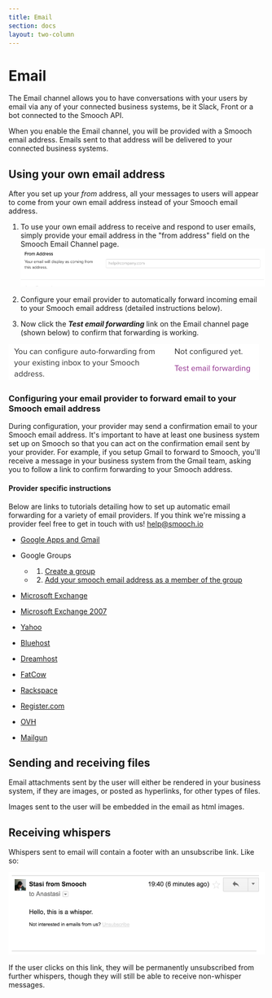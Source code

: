 ```yaml
---
title: Email
section: docs
layout: two-column
---
```


# Email

The Email channel allows you to have conversations with your users by email via any of your connected business systems, be it Slack, Front or a bot connected to the Smooch API.

When you enable the Email channel, you will be provided with a Smooch email address. Emails sent to that address will be delivered to your connected business systems.

## Using your own email address

After you set up your *from* address, all your messages to users will appear to come from your own email address instead of your Smooch email address.

1. To use your own email address to receive and respond to user emails, simply provide your email address in the "from address" field on the Smooch Email Channel page. ![input from address](/images/input_forwarding_email.png)

2. Configure your email provider to automatically forward incoming email to your Smooch email address (detailed instructions below).

3. Now click the _**Test email forwarding**_ link on the Email channel page (shown below) to confirm that forwarding is working.

![test email forwarding](/images/test_forwarding_email.png)


### Configuring your email provider to forward email to your Smooch email address

During configuration, your provider may send a confirmation email to your Smooch email address. It's important to have at least one business system set up on Smooch so that you can act on the confirmation email sent by your provider. For example, if you setup Gmail to forward to Smooch, you'll receive a message in your business system from the Gmail team, asking you to follow a link to confirm forwarding to your Smooch address.

#### Provider specific instructions

Below are links to tutorials detailing how to set up automatic email forwarding for a variety of email providers. If you think we're missing a provider feel free to get in touch with us! <help@smooch.io>

- [Google Apps and Gmail](https://support.google.com/mail/answer/10957)

- Google Groups

    * 1. [Create a group](https://support.google.com/a/answer/33343)
    * 2. [Add your smooch email address as a member of the group](https://support.google.com/groups/answer/2465464)

- [Microsoft Exchange](https://technet.microsoft.com/en-us/library/dd351134.aspx)

- [Microsoft Exchange 2007](https://technet.microsoft.com/en-us/magazine/dd547068.aspx)

- [Yahoo](https://help.yahoo.com/kb/SLN17371.html)

- [Bluehost](https://my.bluehost.com/cgi/help/forwarders)

- [Dreamhost](http://wiki.dreamhost.com/Email_Setup)

- [FatCow](http://www.fatcow.com/knowledgebase/read_article.bml?kbid=5745)

- [Rackspace](https://support.rackspace.com/how-to/set-up-email-forwarding-on-cloud-sites/)

- [Register.com](https://forum.web.com/register/faq/)

- [OVH](http://help.ovh.co.uk/CreateEmailRedirection)

- [Mailgun](https://documentation.mailgun.com/api-routes.html#actions)

## Sending and receiving files

Email attachments sent by the user will either be rendered in your business system, if they are images, or posted as hyperlinks, for other types of files.

Images sent to the user will be embedded in the email as html images.

## Receiving whispers

Whispers sent to email will contain a footer with an unsubscribe link. Like so:

![unsubscribe](/images/email_unsubscribe.png)

If the user clicks on this link, they will be permanently unsubscribed from further whispers, though they will still be able to receive non-whisper messages.

